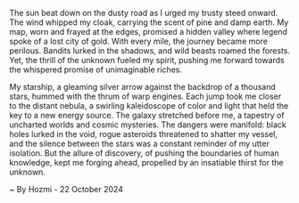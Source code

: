 
The sun beat down on the dusty road as I urged my trusty steed onward. The wind whipped my cloak, carrying the scent of pine and damp earth. My map, worn and frayed at the edges, promised a hidden valley where legend spoke of a lost city of gold.  With every mile, the journey became more perilous. Bandits lurked in the shadows, and wild beasts roamed the forests. Yet, the thrill of the unknown fueled my spirit, pushing me forward towards the whispered promise of unimaginable riches.

My starship, a gleaming silver arrow against the backdrop of a thousand stars, hummed with the thrum of warp engines. Each jump took me closer to the distant nebula, a swirling kaleidoscope of color and light that held the key to a new energy source.  The galaxy stretched before me, a tapestry of uncharted worlds and cosmic mysteries.  The dangers were manifold:  black holes lurked in the void, rogue asteroids threatened to shatter my vessel, and the silence between the stars was a constant reminder of my utter isolation. But the allure of discovery, of pushing the boundaries of human knowledge, kept me forging ahead, propelled by an insatiable thirst for the unknown. 

~ By Hozmi - 22 October 2024
